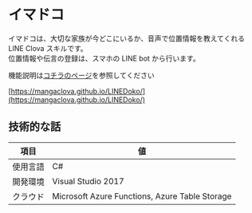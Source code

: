 # イマドコ
イマドコは、大切な家族が今どこにいるか、音声で位置情報を教えてくれる LINE Clova スキルです。    
位置情報や伝言の登録は、スマホの LINE bot から行います。

機能説明は[コチラのページ](https://mangaclova.github.io/LINEDoko/)を参照してください

[https://mangaclova.github.io/LINEDoko/](https://mangaclova.github.io/LINEDoko/)

## 技術的な話

項目|値
----|----
使用言語|C#
開発環境|Visual Studio 2017
クラウド|Microsoft Azure Functions, Azure Table Storage
